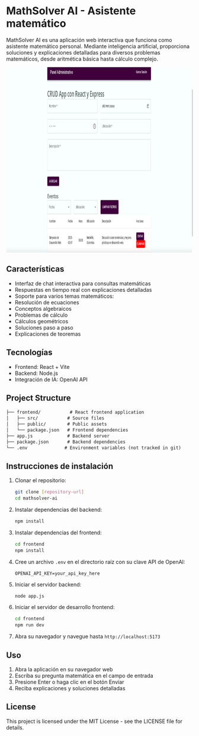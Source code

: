 # MathSolver AI - Asistente matemático

MathSolver AI es una aplicación web interactiva que funciona como asistente matemático personal. Mediante inteligencia artificial, proporciona soluciones y explicaciones detalladas para diversos problemas matemáticos, desde aritmética básica hasta cálculo complejo.

<img src="https://github.com/lozadandres/Gesti-n-de-Eventos/blob/main/Captura.png" width="100%" height="500" alt="App"/>

## Características

- Interfaz de chat interactiva para consultas matemáticas
- Respuestas en tiempo real con explicaciones detalladas
- Soporte para varios temas matemáticos:
- Resolución de ecuaciones
- Conceptos algebraicos
- Problemas de cálculo
- Cálculos geométricos
- Soluciones paso a paso
- Explicaciones de teoremas

## Tecnologías

- Frontend: React + Vite
- Backend: Node.js
- Integración de IA: OpenAI API

## Project Structure

```
├── frontend/           # React frontend application
│   ├── src/           # Source files
│   ├── public/        # Public assets
│   └── package.json   # Frontend dependencies
├── app.js             # Backend server
├── package.json       # Backend dependencies
└── .env              # Environment variables (not tracked in git)
```

## Instrucciones de instalación

1. Clonar el repositorio:
   ```bash
   git clone [repository-url]
   cd mathsolver-ai
   ```

2. Instalar dependencias del backend:
   ```bash
   npm install
   ```

3. Instalar dependencias del frontend:
   ```bash
   cd frontend
   npm install
   ```

4. Cree un archivo `.env` en el directorio raíz con su clave API de OpenAI:
   ```
   OPENAI_API_KEY=your_api_key_here
   ```

5. Iniciar el servidor backend:
   ```bash
   node app.js
   ```

6. Iniciar el servidor de desarrollo frontend:
   ```bash
   cd frontend
   npm run dev
   ```

7. Abra su navegador y navegue hasta `http://localhost:5173`

## Uso

1. Abra la aplicación en su navegador web
2. Escriba su pregunta matemática en el campo de entrada
3. Presione Enter o haga clic en el botón Enviar
4. Reciba explicaciones y soluciones detalladas

## License

This project is licensed under the MIT License - see the LICENSE file for details.
